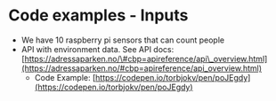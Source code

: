 # Code examples - Inputs

* We have 10 raspberry pi sensors that can count people
* API with environment data. See API docs: [https://adressaparken.no/\#cbp=apireference/api\_overview.html](https://adressaparken.no/#cbp=apireference/api_overview.html)
  * Code Example: [https://codepen.io/torbjokv/pen/poJEgdy](https://codepen.io/torbjokv/pen/poJEgdy)

